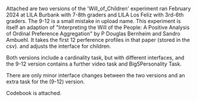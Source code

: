 Attached are two versions of the 'Will_of_Children' experiment ran February 2024 at LILA Burbank with
7-8th graders and LILA Los Feliz with 3rd-6th graders. The 9-12 is a small mistake in upload name.
This experiment is itself an adaption of  "Interpreting the Will of the People: A Positive Analysis
of Ordinal Preference Aggregation" by P Douglas Bernheim and Sandro Ambuehl. It takes the first 12 
perference profiles in that paper (stored in the csv). and adjusts the interface for children.

Both versions include a cardinality task, but with different interfaces, and the 9-12 version contains
a further video task and Big5Personality Task.

There are only minor interface changes between the two versions and an extra task for the (9-12) version.

Codebook is attached.
